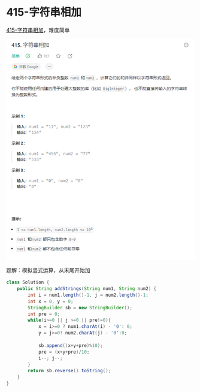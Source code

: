 # 415-字符串相加

[415-字符串相加](https://leetcode.cn/problems/add-strings/description/?envType=study-plan-v2&envId=meituan-2023-fall-sprint)，难度简单

![image-20230829004425594](https://raw.githubusercontent.com/lqyspace/mypic/master/PicBed/202308290044654.png)

题解：模拟竖式运算，从末尾开始加

```java
class Solution {
    public String addStrings(String num1, String num2) {
        int i = num1.length()-1, j = num2.length()-1;
        int x = 0, y = 0;
        StringBuilder sb = new StringBuilder();
        int pre = 0;
        while(i>=0 || j >=0 || pre!=0){
            x = i>=0 ? num1.charAt(i) - '0': 0;
            y = j>=0? num2.charAt(j) - '0':0;
            
            sb.append((x+y+pre)%10);
            pre = (x+y+pre)/10;
            i--; j--;
        }
        return sb.reverse().toString();
    }
}
```

